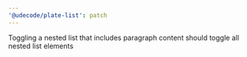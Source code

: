 ```yaml
---
'@udecode/plate-list': patch
---
```


Toggling a nested list that includes paragraph content should toggle all nested list elements